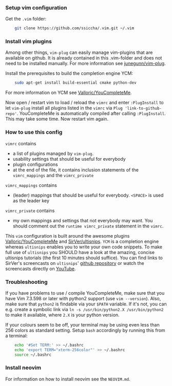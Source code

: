 ### Setup vim configuration
Get the `.vim` folder:
```sh
    git clone https://github.com/ssiccha/.vim.git ~/.vim
```

### Install vim plugins
Among other things, `vim-plug` can easily manage vim-plugins that are available on github.
It is already contained in this .vim-folder and does not need to be installed manually.
For more information see [junegunn/vim-plug](https://github.com/junegunn/vim-plug).

Install the prerequisites to build the completion engine YCM:
```sh
    sudo apt-get install build-essential cmake python-dev
```
For more information on YCM see
[Valloric/YouCompleteMe](https://github.com/Valloric/YouCompleteMe#ubuntu-linux-x64-installation).

Now open / restart vim to load / reload the `vimrc` and enter `:PlugInstall` to
let `vim-plug` install all plugins listed in the `vimrc` via `Plug 'link-to-github-repo'`.
YouCompleteMe is automatically compiled after calling `:PlugInstall`.
This may take some time. Now restart vim again.

### How to use this config

`vimrc` contains 
- a list of plugins managed by `vim-plug`.
- usability settings that should be useful for everybody
- plugin configurations
- at the end of the file, it contains inclusion statements of the
`vimrc_mappings` and the `vimrc_private`

`vimrc_mappings` contains
- (leader) mappings that should be useful for everybody. `<SPACE>` is used as
the leader key

`vimrc_private` contains
- my own mappings and settings that not everybody may want. You should
comment out the `runtime vimrc_private` statement in the `vimrc`.


This `vim` configuration is built around the awesome plugins
[Valloric/YouCompleteMe](https://github.com/Valloric/YouCompleteMe#ubuntu-linux-x64-installation)
and 
[SirVer/ultisnips](https://github.com/SirVer/ultisnips).
`YCM` is a completion engine whereas `ultisnips` enables you to write your own
code snippets.
To make full use of `ultisnips` you SHOULD have a look at the amazing, concise
ultisnips tutorials (the first 10 minutes should suffice).
You can find links to SirVer's screencasts on `ultisnips`'
[github repository](https://github.com/SirVer/ultisnips#screencasts)
or watch the screencasts directly on
[YouTube](https://www.youtube.com/watch?time_continue=1&v=Zik6u0klD40).


### Troubleshooting

If you have problems to use / compile YouCompleteMe, make sure that you have Vim 7.3.598 or
later with python2 support (use `vim --version`).
Also, make sure that `python2` is findable via your `$PATH` variable. If it's not, you can e.g.
create a symbolic link via `ln -s /usr/bin/python2.X /usr/bin/python2` to make
it available, where `2.X` is your python version.

If your colours seem to be off, your terminal may be using even less than 256 colors as standard setting.
Setup `bash` accordingly by running this from a terminal:
```sh
    echo '#Set TERM:' >> ~/.bashrc
    echo 'export TERM="xterm-256color"' >> ~/.bashrc
    source ~/.bashrc
```

### Install neovim
For information on how to install neovim see the `NEOVIM.md`.
